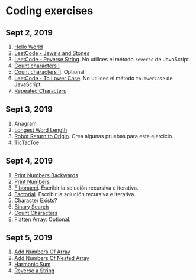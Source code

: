 # Coding exercises

## Sept 2, 2019

1. [Hello World](hello.md)
2. [LeetCode - Jewels and Stones](https://leetcode.com/problems/jewels-and-stones/)
3. [LeetCode - Reverse String](https://leetcode.com/problems/reverse-string/). No utilices el método `reverse` de JavaScript.
4. [Count characters I](countCharsI.md)
5. [Count characters II](countCharsII.md). Optional.
6. [LeetCode - To Lower Case](https://leetcode.com/problems/to-lower-case/). No utilices el método `toLowerCase` de JavaScript.
7. [Repeated Characters](repeatedChars.md)

## Sept 3, 2019

1. [Anagram](anagram.md)
2. [Longest Word Length](longestWordLength.md)
3. [Robot Return to Origin](https://leetcode.com/problems/robot-return-to-origin/). Crea algunas pruebas para este ejercicio.
4. [TicTacToe](tictactoe.md)

## Sept 4, 2019

1. [Print Numbers Backwards](printNumbersBackwards.md)
2. [Print Numbers](printNumbers.md)
3. [Fibonacci](fibonacci.md). Escribir la solución recursiva e iterativa.
4. [Factorial](factorial.md). Escribir la solución recursiva e iterativa.
5. [Character Exists?](charExists.md)
6. [Binary Search](binarySearch.md)
7. [Count Characters](countCharsRecursive.md)
8. [Flatten Array](flattenArray.md). Optional.

## Sept 5, 2019

1. [Add Numbers Of Array](addNumbersArray.md)
2. [Add Numbers Of Nested Array](addNumbersNestedArray.md)
3. [Harmonic Sum](harmonicSum.md)
4. [Reverse a String](reverseRecursive.md)
